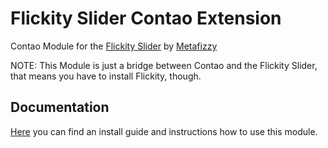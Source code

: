 # Flickity Slider Contao Extension
Contao Module for the [Flickity Slider](https://github.com/metafizzy/flickity) by [Metafizzy](https://github.com/metafizzy)

NOTE: This Module is just a bridge between Contao and the Flickity Slider, that means you have to install Flickity, though.

## Documentation

[Here]() you can find an install guide and instructions how to use this module.
